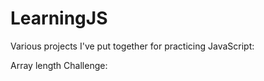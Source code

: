 # LearningJS
Various projects I've put together for practicing JavaScript:

Array length Challenge: 
